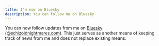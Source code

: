 ```yaml
---
title: I'm now on Bluesky
description: You can follow me on Bluesky
---
```


You can now follow updates from me on <a href="https://bsky.app/profile/schizoidnightmares.com" target="_blank">Bluesky (@schizoidnightmares.com)</a>. This just serves as another means of keeping track of news from me and does not replace existing means.